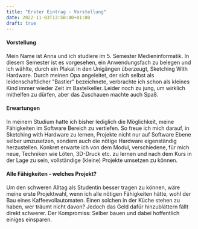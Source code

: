 ```yaml
---
title: "Erster Eintrag - Vorstellung"
date: 2022-11-03T13:58:40+01:00
draft: true
---
```


#### Vorstellung
Mein Name ist Anna und ich studiere im 5. Semester Medieninformatik. In diesem Semester ist es vorgesehen, ein Anwendungsfach zu belegen und ich wählte, durch ein Plakat in den Unigängen überzeugt, Sketching With Hardware. Durch meinen Opa angeleitet, der sich selbst als leidenschaftlicher "Bastler" bezeichnete, verbrachte ich schon als kleines Kind immer wieder Zeit im Bastelkeller. Leider noch zu jung, um wirklich mithelfen zu dürfen, aber das Zuschauen machte auch Spaß. 

#### Erwartungen

In meinem Studium hatte ich bisher lediglich die Möglichkeit, meine Fähigkeiten im Software Bereich zu vertiefen. So freue ich mich darauf, in Sketching with Hardware zu lernen, Projekte nicht nur auf Software Ebene selber umzusetzen, sondern auch die nötige Hardware eigenständig herzustellen. Konkret erwarte ich von dem Modul, verschiedene, für mich neue, Techniken wie Löten, 3D-Druck etc. zu lernen und nach dem Kurs in der Lage zu sein, vollständige (kleine) Projekte umsetzen zu können.

#### Alle Fähigkeiten - welches Projekt?

Um den schweren Alltag als Studentin besser tragen zu können, wäre meine erste Projektwahl, wenn ich alle nötigen Fähigkeiten hätte, wohl der Bau eines Kaffeevollautomaten. Einen solchen in der Küche stehen zu haben, wer träumt nicht davon? Jedoch das Geld dafür hinzublättern fällt direkt schwerer. Der Kompromiss: Selber bauen und dabei hoffentlich einiges einsparen.